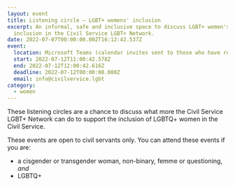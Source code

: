 ```yaml
---
layout: event
title: Listening circle – LGBT+ womens' inclusion
excerpt: An informal, safe and inclusive space to discuss LGBT+ women's
  inclusion in the Civil Service LGBT+ Network.
date: 2022-07-07T00:00:00.00ZT16:12:42.537Z
event:
  location: Microsoft Teams (calendar invites sent to those who have registered)
  start: 2022-07-12T11:00:42.578Z
  end: 2022-07-12T12:00:42.616Z
  deadline: 2022-07-12T00:00:00.000Z
  email: info@civilservice.lgbt
category:
  - women
---
```

These listening circles are a chance to discuss what more the Civil Service LGBT+ Network can do to support the inclusion of LGBTQ+ women in the Civil Service. 

These events are open to civil servants only. You can attend these events if you are:

- a cisgender or transgender woman, non-binary, femme or questioning, *and*
- LGBTQ+